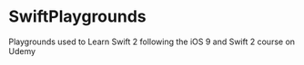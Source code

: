 # SwiftPlaygrounds

Playgrounds used to Learn Swift 2 following the iOS 9 and Swift 2 course on Udemy
